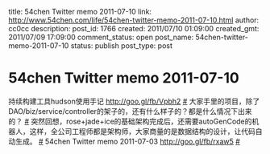 title: 54chen Twitter memo 2011-07-10 
link: http://www.54chen.com/life/54chen-twitter-memo-2011-07-10.html
author: cc0cc
description: 
post_id: 1766
created: 2011/07/10 01:09:00
created_gmt: 2011/07/09 17:09:00
comment_status: open
post_name: 54chen-twitter-memo-2011-07-10
status: publish
post_type: post

# 54chen Twitter memo 2011-07-10 

持续构建工具hudson使用手记 <http://goo.gl/fb/Vpbh2> [#](http://twitter.com/54chen/statuses/88779904614805504) 大家手里的项目，除了DAO/biz/service/controller的架子的，还有什么样子的？都是什么情况下出来的？ [#](http://twitter.com/54chen/statuses/88069361826414594) 突然回想，rose+jade+ice的基础架构完成后，还需要autoGenCode的机器人，这样，全公司工程师都是架构师，大家商量的是数据结构的设计，让代码自动生成。 [#](http://twitter.com/54chen/statuses/87858122332454912) 54chen Twitter memo 2011-07-03 <http://goo.gl/fb/rxaw5> [#](http://twitter.com/54chen/statuses/87335001850527746)